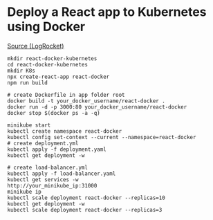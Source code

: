 # Deploy a React app to Kubernetes using Docker  

[Source (LogRocket)](https://blog.logrocket.com/deploy-react-app-kubernetes-using-docker/)  

```
mkdir react-docker-kubernetes
cd react-docker-kubernetes
mkdir K8s 
npx create-react-app react-docker
npm run build

# create Dockerfile in app folder root
docker build -t your_docker_username/react-docker .
docker run -d -p 3000:80 your_docker_username/react-docker
docker stop $(docker ps -a -q)

minikube start
kubectl create namespace react-docker
kubectl config set-context --current --namespace=react-docker
# create deployment.yml
kubectl apply -f deployment.yaml
kubectl get deployment -w

# create load-balancer.yml
kubectl apply -f load-balancer.yaml
kubectl get services -w
http://your_minikube_ip:31000
minikube ip
kubectl scale deployment react-docker --replicas=10
kubectl get deployment -w
kubectl scale deployment react-docker --replicas=3
```